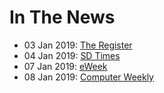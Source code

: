 # In The News

- 03 Jan 2019: [The Register](https://www.theregister.co.uk/2019/01/03/damn_vulnerable_serverless_application/)
- 04 Jan 2019: [SD Times](https://sdtimes.com/cloud/sd-times-news-digest-protegos-dvsa-quicklogic-acquires-ai-company-and-iot-interoperability/)
- 07 Jan 2019: [eWeek](http://www.eweek.com/security/protego-labs-boosts-serverless-security-with-open-source-project)
- 08 Jan 2019: [Computer Weekly](https://www.computerweekly.com/news/252455429/Protego-Labs-launches-serverless-app-security-tool)

